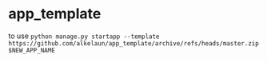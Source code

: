 # app_template

to use
`python manage.py startapp --template https://github.com/alkelaun/app_template/archive/refs/heads/master.zip $NEW_APP_NAME`
